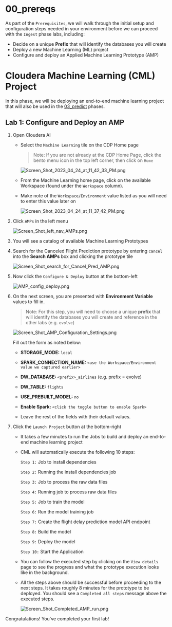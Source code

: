 # 00_prereqs

As part of the `Prerequisites`, we will walk through the initial setup and configuration steps needed in your environment before we can proceed with the `Ingest` phase labs, including:

- Decide on a unique **Prefix** that will identify the databases you will create
- Deploy a new Machine Learning (ML) project
- Configure and deploy an Applied Machine Learning Prototype (AMP)


# Cloudera Machine Learning (CML) Project

In this phase, we will be deploying an end\-to\-end machine learning project that will also be used in the [03_predict](04_predict) phases.

## Lab 1: Configure and Deploy an AMP

1. Open Cloudera AI

    - Select the `Machine Learning` tile on the CDP Home page
    
        > Note: If you are not already at the CDP Home Page, click the bento menu icon in the top left corner, then click on `Home`
        
        ![Screen_Shot_2023_04_24_at_11_42_33_PM.png](images/Screen_Shot_2023_04_24_at_11_42_33_PM.png)
    
    - From the Machine Learning home page, click on the available Workspace (found under the `Workspace` column). 

    - Make note of the `Workspace/Environment` value listed as you will need to enter this value later on

        ![Screen_Shot_2023_04_24_at_11_37_42_PM.png](images/Screen_Shot_2023_04_24_at_11_37_42_PM.png)

2. Click `AMPs` in the left menu

    ![Screen_Shot_left_nav_AMPs.png](images/Screen_Shot_left_nav_AMPs.png)

3. You will see a catalog of available Machine Learning Prototypes

4. Search for the Canceled Flight Prediction prototype by entering `cancel` into the **Search AMPs** box and clicking the prototype tile

    ![Screen_Shot_search_for_Cancel_Pred_AMP.png](images/Screen_Shot_search_for_Cancel_Pred_AMP.png)

5. Now click the `Configure & Deploy` button at the bottom-left

    ![AMP_config_deploy.png](images/AMP_config_deploy.png)

6. On the next screen, you are presented with **Environment Variable** values to fill in.

   > Note: For this step, you will need to choose a unique **prefix** that will identify the databases you will create and reference in the other labs (e.g. `evolve`)

     ![Screen_Shot_AMP_Configuration_Settings.png](images/Screen_Shot_AMP_Configuration_Settings.png)

    Fill out the form as noted below:

    - **STORAGE_MODE:** `local`
    - **SPARK_CONNECTION_NAME:** `<use the Workspace/Environment value we captured earlier>`
    - **DW_DATABASE:** `<prefix>_airlines` (e.g. prefix = evolve)
    - **DW_TABLE:** `flights`
    - **USE_PREBUILT_MODEL:** `no`
    - **Enable Spark:** `<click the toggle button to enable Spark>`

    - Leave the rest of the fields with their default values.

7. Click the `Launch Project` button at the bottom-right

    - It takes a few minutes to run the Jobs to build and deploy an end\-to\-end machine learning project

    - CML will automatically execute the following 10 steps:

        `Step 1:` Job to install dependencies

        `Step 2:` Running the install dependencies job

        `Step 3:` Job to process the raw data files

        `Step 4:` Running job to process raw data files

        `Step 5:` Job to train the model

        `Step 6:` Run the model training job

        `Step 7:` Create the flight delay prediction model API endpoint

        `Step 8:` Build the model

        `Step 9:` Deploy the model

        `Step 10:` Start the Application

    - You can follow the executed step by clicking on the `View details` page to see the progress and what the prototype execution looks like in the background.

    - All the steps above should be successful before proceeding to the next steps. It takes roughly 8 minutes for the prototype to be deployed. You should see a `Completed all steps` message above the executed steps.

        ![Screen_Shot_Completed_AMP_run.png](images/Screen_Shot_Completed_AMP_run.png)

Congratulations! You've completed your first lab!
